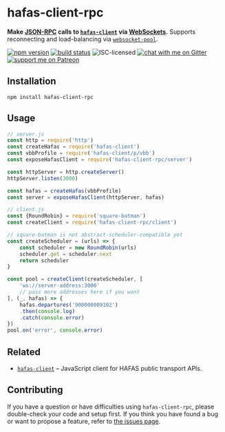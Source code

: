# hafas-client-rpc

**Make [JSON-RPC](https://www.jsonrpc.org/) calls to [`hafas-client`](https://github.com/public-transport/hafas-client) via [WebSockets](https://en.wikipedia.org/wiki/WebSocket).** Supports reconnecting and load-balancing via [`websocket-pool`](https://github.com/derhuerst/websocket-pool#websocket-pool).

[![npm version](https://img.shields.io/npm/v/hafas-client-rpc.svg)](https://www.npmjs.com/package/hafas-client-rpc)
[![build status](https://api.travis-ci.org/derhuerst/hafas-client-rpc.svg?branch=master)](https://travis-ci.org/derhuerst/hafas-client-rpc)
![ISC-licensed](https://img.shields.io/github/license/derhuerst/hafas-client-rpc.svg)
[![chat with me on Gitter](https://img.shields.io/badge/chat%20with%20me-on%20gitter-512e92.svg)](https://gitter.im/derhuerst)
[![support me on Patreon](https://img.shields.io/badge/support%20me-on%20patreon-fa7664.svg)](https://patreon.com/derhuerst)


## Installation

```shell
npm install hafas-client-rpc
```


## Usage

```js
// server.js
const http = require('http')
const createHafas = require('hafas-client')
const vbbProfile = require('hafas-client/p/vbb')
const exposeHafasClient = require('hafas-client-rpc/server')

const httpServer = http.createServer()
httpServer.listen(3000)

const hafas = createHafas(vbbProfile)
const server = exposeHafasClient(httpServer, hafas)
```

```js
// client.js
const {RoundRobin} = require('square-batman')
const createClient = require('hafas-client-rpc/client')

// square-batman is not abstract-scheduler-compatible yet
const createScheduler = (urls) => {
	const scheduler = new RoundRobin(urls)
	scheduler.get = scheduler.next
	return scheduler
}

const pool = createClient(createScheduler, [
	'ws://server-address:3000'
	// pass more addresses here if you want
], (_, hafas) => {
	hafas.departures('900000009102')
	.then(console.log)
	.catch(console.error)
})
pool.on('error', console.error)
```


## Related

- [`hafas-client`](https://github.com/public-transport/hafas-client) – JavaScript client for HAFAS public transport APIs.


## Contributing

If you have a question or have difficulties using `hafas-client-rpc`, please double-check your code and setup first. If you think you have found a bug or want to propose a feature, refer to [the issues page](https://github.com/derhuerst/hafas-client-rpc/issues).
